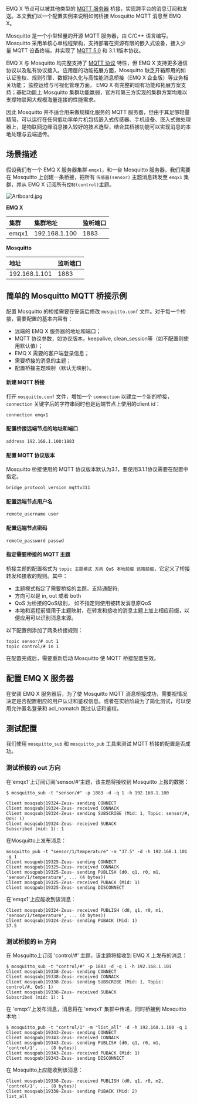 EMQ X 节点可以被其他类型的 [MQTT 服务器](https://www.emqx.com/zh/products/emqx) 桥接，实现跨平台的消息订阅和发送。本文我们以一个配置实例来说明如何桥接 Mosquitto MQTT  消息至 EMQ X。

Mosquitto 是一个小型轻量的开源 MQTT 服务器，由 C/C++ 语言编写。Mosquitto 采用单核心单线程架构，支持部署在资源有限的嵌入式设备，接入少量 MQTT 设备终端，并实现了 [MQTT 5.0](https://www.emqx.com/zh/mqtt/mqtt5) 和 3.1.1版本协议。

EMQ X 与 Mosquitto 均完整支持了 [MQTT 协议](https://www.emqx.com/zh/mqtt) 特性，但 EMQ X 支持更多通信协议以及私有协议接入。应用层的功能拓展方面，Mosquitto 缺乏开箱即用的如认证鉴权、规则引擎、数据持久化与高性能消息桥接（EMQ X 企业版）等业务相关功能； 监控运维与可视化管理方面， EMQ X 有完整的现有功能和拓展方案支持；基础功能上 Mosquitto 集群功能羸弱，官方和第三方实现的集群方案均难以支撑物联网大规模海量连接的性能需求。

因此 Mosquitto 并不适合用来做规模化服务的 MQTT 服务器，但由于其足够轻量精简，可以运行在任何低功率单片机包括嵌入式传感器、手机设备、嵌入式微处理器上，是物联网边缘消息接入较好的技术选型，结合其桥接功能可以实现消息的本地处理与云端透传。

## 场景描述

假设我们有一个 EMQ X 服务器集群 `emqx1`，和一台 Mosquitto 服务器，我们需要在 Mosquitto 上创建一条桥接，把所有 `传感器(sensor)` 主题消息转发至 `emqx1`  集群，并从 EMQ X 订阅所有`控制(control)`主题。

![Artboard.jpg](https://static.emqx.net/images/f82cb9c8cc1d94b34d5d745ecc259cbd.jpg)

**EMQ X**  

| 集群  | 集群地址      | 监听端口 |
| :---- | :------------ | :------- |
| emqx1 | 192.168.1.100 | 1883     |

**Mosquitto**

| 地址          | 监听端口 |
| :------------ | :------- |
| 192.168.1.101 | 1883     |

## 简单的 Mosquitto MQTT 桥接示例

配置 Mosquitto 的桥接需要在安装后修改 `mosquitto.conf` 文件。对于每一个桥接，需要配置的基本内容有：

- 远端的 EMQ X 服务器的地址和端口；
- MQTT 协议参数，如协议版本，keepalive, clean_session等（如不配置则使用默认值）；
- EMQ X 需要的客户端登录信息；
- 需要桥接的消息的主题；
- 配置桥接主题映射（默认无映射）。

#### 新建 MQTT 桥接

打开 `mosquitto.conf` 文件，增加一个 `connection` 以建立一个新的桥接，`connection` 关键字后的字符串同时也是远端节点上使用的client id：

```
connection emqx1
```

#### 配置桥接远端节点的地址和端口

```
address 192.168.1.100:1883
```

#### 配置 MQTT 协议版本

Mosquitto 桥接使用的 MQTT 协议版本默认为3.1，要使用3.1.1协议需要在配置中指定。

```
bridge_protocol_version mqttv311
```

#### 配置远端节点用户名  

```
remote_username user
```

#### 配置远端节点密码

```
remote_password passwd
```

#### 指定需要桥接的 MQTT 主题

桥接主题的配置格式为 `topic 主题模式 方向 QoS 本地前缀 远端前缀`，它定义了桥接转发和接收的规则。其中：

- 主题模式指定了需要桥接的主题，支持通配符;
- 方向可以是 in, out 或者 both
- QoS 为桥接的QoS级别， 如不指定则使用被转发消息原QoS
- 本地和远程前缀用于主题映射，在转发和接收的消息主题上加上相应前缀，以便应用可以识别消息来源。

以下配置例添加了两条桥接规则：

```
topic sensor/# out 1
topic control/# in 1
```

在配置完成后，需要重新启动 Mosquitto 使 MQTT 桥接配置生效。



## 配置 EMQ X 服务器

在安装 EMQ X 服务器后，为了使 Mosquitto MQTT 消息桥接成功，需要视情况决定是否配置相应的用户认证和鉴权信息。或者在实验阶段为了简化测试，可以使用允许匿名登录和 acl_nomatch 跳过认证和鉴权。

## 测试配置

我们使用 `mosquitto_sub` 和 `mosquitto_pub` 工具来测试 MQTT 桥接的配置是否成功。

### 测试桥接的 out 方向

在'emqx1'上订阅订阅'sensor/#'主题，该主题将接收到 Mosquitto 上报的数据：

```
$ mosquitto_sub -t "sensor/#" -p 1883 -d -q 1 -h 192.168.1.100

Client mosqsub|19324-Zeus- sending CONNECT
Client mosqsub|19324-Zeus- received CONNACK
Client mosqsub|19324-Zeus- sending SUBSCRIBE (Mid: 1, Topic: sensor/#, QoS: 1)
Client mosqsub|19324-Zeus- received SUBACK
Subscribed (mid: 1): 1
```

在Mosquitto上发布消息：

```
mosquitto_pub -t "sensor/1/temperature" -m "37.5" -d -h 192.168.1.101 -q 1
Client mosqpub|19325-Zeus- sending CONNECT
Client mosqpub|19325-Zeus- received CONNACK
Client mosqpub|19325-Zeus- sending PUBLISH (d0, q1, r0, m1, 'sensor/1/temperature', ... (4 bytes))
Client mosqpub|19325-Zeus- received PUBACK (Mid: 1)
Client mosqpub|19325-Zeus- sending DISCONNECT
```

在'emqx1'上应能收到该消息：

```
Client mosqsub|19324-Zeus- received PUBLISH (d0, q1, r0, m1, 'sensor/1/temperature', ... (4 bytes))
Client mosqsub|19324-Zeus- sending PUBACK (Mid: 1)
37.5
```



### 测试桥接的 in 方向

在 Mosquitto上订阅 'control/#' 主题，该主题将接收到 EMQ X 上发布的消息：

```
$ mosquitto_sub -t "control/#" -p 1883 -d -q 1 -h 192.168.1.101
Client mosqsub|19338-Zeus- sending CONNECT
Client mosqsub|19338-Zeus- received CONNACK
Client mosqsub|19338-Zeus- sending SUBSCRIBE (Mid: 1, Topic: control/#, QoS: 1)
Client mosqsub|19338-Zeus- received SUBACK
Subscribed (mid: 1): 1
```

在 'emqx1'上发布消息，消息将在 'emqx1' 集群中传递，同时桥接到 Mosquitto 本地：

```
$ mosquitto_pub -t "control/1" -m "list_all" -d -h 192.168.1.100 -q 1
Client mosqpub|19343-Zeus- sending CONNECT
Client mosqpub|19343-Zeus- received CONNACK
Client mosqpub|19343-Zeus- sending PUBLISH (d0, q1, r0, m1, 'control/1', ... (8 bytes))
Client mosqpub|19343-Zeus- received PUBACK (Mid: 1)
Client mosqpub|19343-Zeus- sending DISCONNECT
```

在 Mosquitto上应能收到该消息：

```
Client mosqsub|19338-Zeus- received PUBLISH (d0, q1, r0, m2, 'control/1', ... (8 bytes))
Client mosqsub|19338-Zeus- sending PUBACK (Mid: 2)
list_all
```